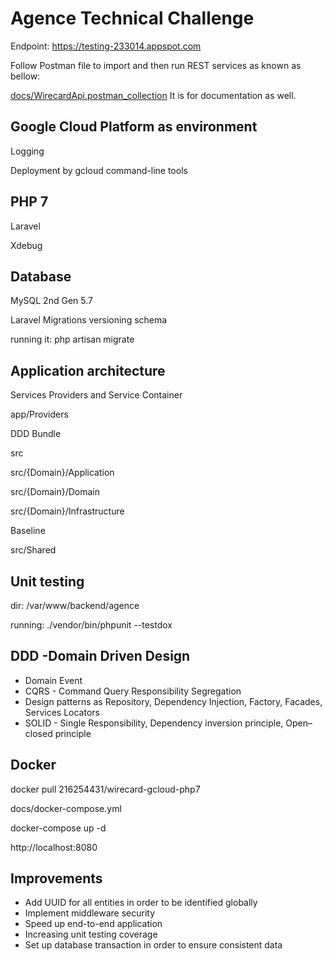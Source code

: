 # Agence Technical Challenge

Endpoint: https://testing-233014.appspot.com

Follow Postman file to import and then run REST services as known as bellow:

[docs/WirecardApi.postman_collection](docs/WirecardApi.postman_collection.json) It is for documentation as well.

## Google Cloud Platform as environment 

  Logging

  Deployment by gcloud command-line tools

## PHP 7

  Laravel 

  Xdebug

## Database

MySQL 2nd Gen 5.7		

 Laravel Migrations versioning schema

 running it: php artisan migrate

## Application architecture

 Services Providers and Service Container 
  
  app/Providers

 DDD Bundle

  src

  src/{Domain}/Application

  src/{Domain}/Domain

  src/{Domain}/Infrastructure

 Baseline

 src/Shared 

## Unit testing

 dir: /var/www/backend/agence

 running: ./vendor/bin/phpunit --testdox

## DDD -Domain Driven Design 
* Domain Event
* CQRS - Command Query Responsibility Segregation
* Design patterns as Repository, Dependency Injection, Factory, Facades, Services Locators
* SOLID - Single Responsibility, Dependency inversion principle, Open–closed principle

## Docker

 docker pull 216254431/wirecard-gcloud-php7

 docs/docker-compose.yml

 docker-compose up -d

 http://localhost:8080

## Improvements

* Add UUID for all entities in order to be identified globally
* Implement middleware security
* Speed up end-to-end application
* Increasing unit testing coverage
* Set up database transaction in order to ensure consistent data